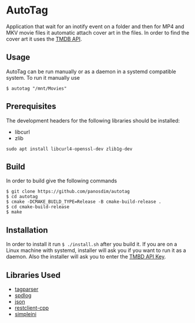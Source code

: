 # AutoTag

Application that wait for an inotify event on a folder and then for MP4 and MKV movie files it automatic attach cover
art in the files. In order to find the cover art it uses
the [TMDB API](https://developers.themoviedb.org/3/getting-started/introduction).

## Usage

AutoTag can be run manually or as a daemon in a systemd compatible system. To run it manually use

```
$ autotag "/mnt/Movies"
```

## Prerequisites

The development headers for the following libraries should be installed:

* libcurl
* zlib

```
sudo apt install libcurl4-openssl-dev zlib1g-dev
```

## Build

In order to build give the following commands

```
$ git clone https://github.com/panosdim/autotag
$ cd autotag
$ cmake -DCMAKE_BUILD_TYPE=Release -B cmake-build-release .
$ cd cmake-build-release
$ make
```

## Installation

In order to install it run `$ ./install.sh` after you build it. If you are on a Linux machine with systemd, installer
will ask you if you want to run it as a daemon. Also the installer will ask you to enter
the [TMBD API Key](https://www.themoviedb.org/documentation/api).

## Libraries Used

- [tagparser](https://github.com/Martchus/tagparser)
- [spdlog](https://github.com/gabime/spdlog)
- [json](https://github.com/nlohmann/json)
- [restclient-cpp](https://github.com/mrtazz/restclient-cpp)
- [simpleini](https://github.com/brofield/simpleini)